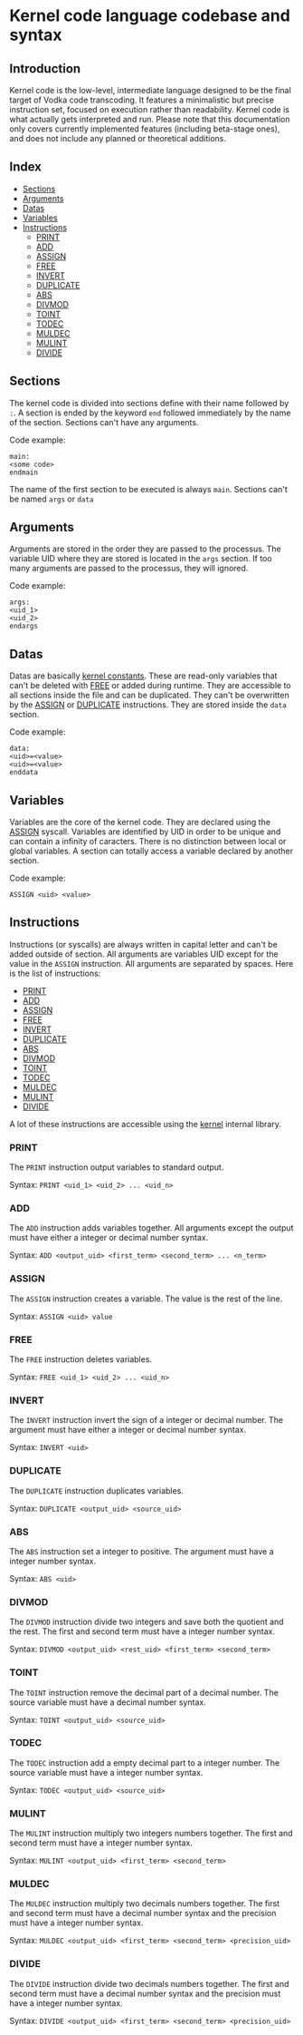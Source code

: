 # Kernel code language codebase and syntax

## Introduction

Kernel code is the low-level, intermediate language designed to be the final target of Vodka code transcoding. It features a minimalistic but precise instruction set, focused on execution rather than readability. Kernel code is what actually gets interpreted and run. Please note that this documentation only covers currently implemented features (including beta-stage ones), and does not include any planned or theoretical additions.

## Index

- [Sections](#sections)
- [Arguments](#arguments)
- [Datas](#datas)
- [Variables](#variables)
- [Instructions](#instructions)
  - [PRINT](#print)
  - [ADD](#add)
  - [ASSIGN](#assign)
  - [FREE](#free)
  - [INVERT](#invert)
  - [DUPLICATE](#duplicate)
  - [ABS](#abs)
  - [DIVMOD](#divmod)
  - [TOINT](#toint)
  - [TODEC](#todec)
  - [MULDEC](#muldec)
  - [MULINT](#mulint)
  - [DIVIDE](#divide)

## Sections

The kernel code is divided into sections define with their name followed by `:`. A section is ended by the keyword `end` followed immediately by the name of the section. Sections can't have any arguments. 

Code example:
```
main:
<some code>
endmain
```

The name of the first section to be executed is always `main`. Sections can't be named `args` or `data`

## Arguments

Arguments are stored in the order they are passed to the processus. The variable UID where they are stored is located in the `args` section. If too many arguments are passed to the processus, they will ignored.

Code example:
```
args:
<uid_1>
<uid_2>
endargs
```

## Datas

Datas are basically [kernel constants](vodka-codebase.md#kernel-constants). These are read-only variables that can't be deleted with [FREE](#free) or added during runtime. They are accessible to all sections inside the file and can be duplicated. They can't be overwritten by the [ASSIGN](#assign) or [DUPLICATE](#duplicate) instructions. They are stored inside the `data` section.

Code example:
```
data:
<uid>=<value>
<uid>=<value>
enddata
```

## Variables

Variables are the core of the kernel code. They are declared using the [ASSIGN](#assign) syscall. Variables are identified by UID in order to be unique and can contain a infinity of caracters. There is no distinction between local or global variables. A section can totally access a variable declared by another section.

Code example:
```
ASSIGN <uid> <value>
```

## Instructions

Instructions (or syscalls) are always written in capital letter and can't be added outside of section. All arguments are variables UID except for the value in the `ASSIGN` instruction. All arguments are separated by spaces. Here is the list of instructions:
- [PRINT](#print)
- [ADD](#add)
- [ASSIGN](#assign)
- [FREE](#free)
- [INVERT](#invert)
- [DUPLICATE](#duplicate)
- [ABS](#abs)
- [DIVMOD](#divmod)
- [TOINT](#toint)
- [TODEC](#todec)
- [MULDEC](#muldec)
- [MULINT](#mulint)
- [DIVIDE](#divide)

A lot of these instructions are accessible using the [kernel](vodka-codebase.md#kernel) internal library.

### PRINT

The `PRINT` instruction output variables to standard output.

Syntax: `PRINT <uid_1> <uid_2> ... <uid_n>`

### ADD

The `ADD` instruction adds variables together. All arguments except the output must have either a integer or decimal number syntax.

Syntax: `ADD <output_uid> <first_term> <second_term> ... <n_term>`

### ASSIGN

The `ASSIGN` instruction creates a variable. The value is the rest of the line.

Syntax: `ASSIGN <uid> value`

### FREE

The `FREE` instruction deletes variables.

Syntax: `FREE <uid_1> <uid_2> ... <uid_n>`

### INVERT

The `INVERT` instruction invert the sign of a integer or decimal number. The argument must have either a integer or decimal number syntax.

Syntax: `INVERT <uid>`

### DUPLICATE

The `DUPLICATE` instruction duplicates variables.

Syntax: `DUPLICATE <output_uid> <source_uid>`

### ABS

The `ABS` instruction set a integer to positive. The argument must have a integer number syntax.

Syntax: `ABS <uid>`

### DIVMOD

The `DIVMOD` instruction divide two integers and save both the quotient and the rest. The first and second term must have a integer number syntax.

Syntax: `DIVMOD <output_uid> <rest_uid> <first_term> <second_term>`

### TOINT

The `TOINT` instruction remove the decimal part of a decimal number. The source variable must have a decimal number syntax.

Syntax: `TOINT <output_uid> <source_uid>`

### TODEC

The `TODEC` instruction add a empty decimal part to a integer number. The source variable must have a integer number syntax.

Syntax: `TODEC <output_uid> <source_uid>`

### MULINT

The `MULINT` instruction multiply two integers numbers together. The first and second term must have a integer number syntax.

Syntax: `MULINT <output_uid> <first_term> <second_term>`

### MULDEC

The `MULDEC` instruction multiply two decimals numbers together. The first and second term must have a decimal number syntax and the precision must have a integer number syntax.

Syntax: `MULDEC <output_uid> <first_term> <second_term> <precision_uid>`

### DIVIDE

The `DIVIDE` instruction divide two decimals numbers together. The first and second term must have a decimal number syntax and the precision must have a integer number syntax.

Syntax: `DIVIDE <output_uid> <first_term> <second_term> <precision_uid>`